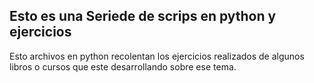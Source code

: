 ## Esto es una Seriede de scrips en python y ejercicios 

Esto archivos en python recolentan los ejercicios realizados de algunos libros o cursos que este desarrollando sobre ese tema.